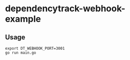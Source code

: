 # dependencytrack-webhook-example

## Usage

```shell
export DT_WEBHOOK_PORT=3001
go run main.go
```